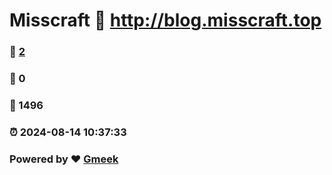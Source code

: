 # Misscraft :link: http://blog.misscraft.top 
### :page_facing_up: [2](http://blog.misscraft.top/tag.html) 
### :speech_balloon: 0 
### :hibiscus: 1496 
### :alarm_clock: 2024-08-14 10:37:33 
### Powered by :heart: [Gmeek](https://github.com/Meekdai/Gmeek)
